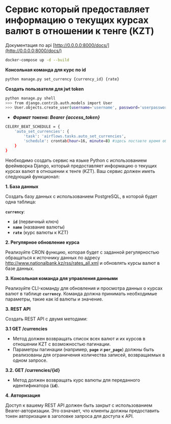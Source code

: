 # Сервис который предоставляет информацию о текущих курсах валют в отношении к тенге (KZT)

Документация по api [http://0.0.0.0:8000/docs/](http://0.0.0.0:8000/docs/)

```sh
docker-compose up -d --build
```

**Консольная команда для курс по id**
```sh
python manage.py set_currency {currency_id} {rate} 
```

**Создать пользвателя для jwt token**
```sh
python manage.py shell
>>> from django.contrib.auth.models import User
>>> User.objects.create_user(username='username', password='userpassword')
```

- ***Формат токена: Bearer {access_token}***

```sh
CELERY_BEAT_SCHEDULE = {
    'auto_set_currencies': {
        'task': 'airflows.tasks.auto_set_currencies',
        'schedule': crontab(hour=16, minute=8) #здесь поставте время обновление
    }
}
```


Необходимо создать сервис на языке Python с использованием фреймворка Django, который предоставляет информацию о текущих курсах валют в отношении к тенге (KZT). Ваш сервис должен иметь следующий функционал:

**1. База данных**

Создать базу данных с использованием PostgreSQL, в которой будет одна таблица:

**`currency`**:

- **`id`** (первичный ключ)
- **`name`** (название валюты)
- **`rate`** (курс валюты к KZT)

**2. Регулярное обновление курса**

Реализуйте CRON функцию, которая будет с заданной регулярностью обращаться к источнику данных по адресу http://www.nationalbank.kz/rss/rates_all.xml и обновлять курсы валют в базе данных. 

**3. Консольная команда для управления данными**

Реализуйте CLI-команду для обновления и просмотра данных о курсах валют в таблице **`currency`**. Команда должна принимать необходимые параметры, такие как id валюты и значение.

**3. REST API**

Создать REST API с двумя методами:

**3.1 GET /currencies**

- Метод должен возвращать список всех валют и их курсов в отношении KZT с возможностью пагинации.
- Параметры пагинации (например, **`page`** и **`per_page`**) должны быть реализованы для ограничения количества записей, возвращаемых в одном запросе.

**3.2. GET /currencies/{id}**

- Метод должен возвращать курс валюты для переданного идентификатора (**`id`**).

**4. Авторизация**

Доступ к вашему REST API должен быть закрыт с использованием Bearer-авторизации. Это означает, что клиенты должны предоставить токен авторизации в заголовке запроса для доступа к API.
